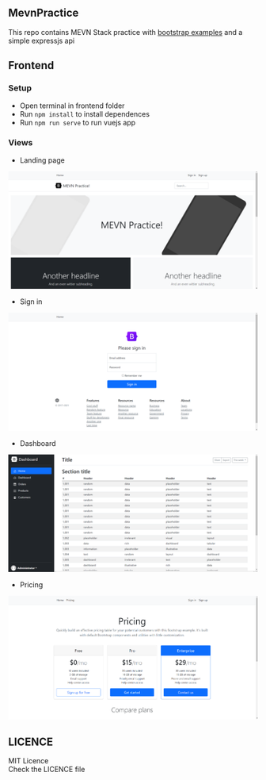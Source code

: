 ## MevnPractice

This repo contains MEVN Stack practice with [bootstrap examples](https://getbootstrap.com/docs/5.1/examples/) and a simple expressjs api

## Frontend

### Setup

- Open terminal in frontend folder
- Run `npm install` to install dependences
- Run `npm run serve` to run vuejs app

### Views

- Landing page

![landing page image](img/1.png)

- Sign in

![sign in image](img/2.png)

- Dashboard

![dashboard image](img/3.png)

- Pricing

![pricing image](img/4.png)

## LICENCE

MIT Licence  
Check the LICENCE file
